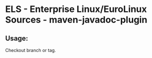 # ELS - Enterprise Linux/EuroLinux Sources - maven-javadoc-plugin
 
## Usage:
  Checkout branch or tag.
